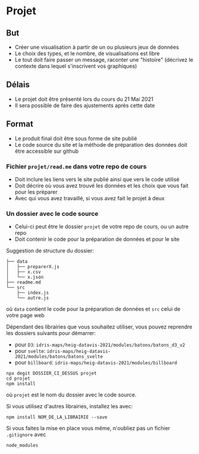 # Projet

## But

- Créer une visualisation à partir de un ou plusieurs jeux de données
- Le choix des types, et le nombre, de visualisations est libre
- Le tout doit faire passer un message, raconter une "histoire" (décrivez le contexte dans lequel s'inscrivent vos graphiques)

## Délais

- Le projet doit être présenté lors du cours du 21 Mai 2021
- Il sera possible de faire des ajustements après cette date

## Format

- Le produit final doit être sous forme de site publié
- Le code source du site et la méthode de préparation des données doit être accessible sur github

### Fichier `projet/read.me` dans votre repo de cours

- Doit inclure les liens vers le site publié ainsi que vers le code utilisé
- Doit décrire où vous avez trouvé les données et les choix que vous fait pour les préparer
- Avec qui vous avez travaillé, si vous avez fait le projet à deux

### Un dossier avec le code source

- Celui-ci peut être le dossier `projet` de votre repo de cours, ou un autre repo
- Doit contenir le code pour la préparation de données et pour le site

Suggestion de structure du dossier:

```
├── data
│   ├── preparerX.js
│   ├── x.csv
│   └── x.json
├── readme.md
└── src
    ├── index.js
    └── autre.js
```

où `data` contient le code pour la préparation de données et `src` celui de votre page web

Dépendant des librairies que vous souhaitez utiliser, vous pouvez reprendre les dossiers suivants pour démarrer:

* pour `D3`: `idris-maps/heig-datavis-2021/modules/batons/batons_d3_v2`
* pour `svelte`: `idris-maps/heig-datavis-2021/modules/batons/batons_svelte`
* pour `billboard`: `idris-maps/heig-datavis-2021/modules/billboard`

```
npx degit DOSSIER_CI_DESSUS projet
cd projet
npm install
```

où `projet` est le nom du dossier avec le code source.

Si vous utilisez d'autres librairies, installez les avec:

```
npm install NOM_DE_LA_LIBRAIRIE --save
```

Si vous faites la mise en place vous même, n'oubliez pas un fichier `.gitignore` avec

```
node_modules
```


